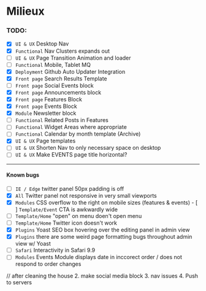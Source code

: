 
# Milieux



### TODO:

- [x] `UI & UX` Desktop Nav
- [x] `Functional` Nav Clusters expands out
- [ ] `UI & UX` Page Transition Animation and loader
- [ ] `Functional` Mobile, Tablet MQ
- [x] `Deployment` Github Auto Updater Integration
- [x] `Front page` Search Results Template
- [ ] `Front page` Social Events block
- [x] `Front page` Announcements block
- [x] `Front page` Features Block
- [x] `Front page` Events Block
- [x] `Module` Newsletter block
- [ ] `Functional` Related Posts in Features
- [ ] `Functional` Widget Areas where appropriate
- [ ] `Functional` Calendar by month template (Archive)
- [x] `UI & UX` Page templates
- [ ] `UI & UX` Shorten Nav to only necessary space on desktop
- [ ] `UI & UX` Make EVENTS page title horizontal?

---

#### Known bugs

- [ ] `IE / Edge` twitter panel 50px padding is off
- [x] `All` Twitter panel not responsive in very small viewports
- [x] `Modules` CSS overflow to the right on mobile sizes (features & events)
​- [ ] `Template/Event` CTA is awkwardly wide
- [ ] `Template/Home` "open" on menu doen't open menu
- [ ] `Template/Home` Twitter icon doesn't work
- [x] `Plugins` Yoast SEO box hovering over the editing panel in admin view
- [x] `Plugins` there are some weird page formatting bugs throughout admin view w/ Yoast
- [ ] `Safari` Interactivity in Safari 9.9
- [ ] `Modules` Events Module displays date in inccorect order / does not respond to order changes

// after cleaning the house
2. make social media block
3. nav issues
4. Push to servers
